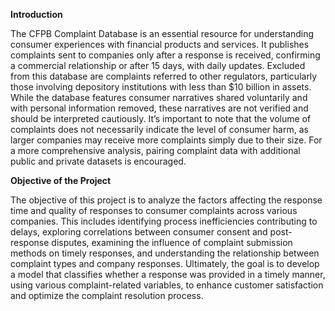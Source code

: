 **Introduction**
<BR/>
<p>
The CFPB Complaint Database is an essential resource for understanding consumer experiences with financial products and services. It publishes complaints sent to companies only after a response is received, confirming a commercial relationship or after 15 days, with daily updates. Excluded from this database are complaints referred to other regulators, particularly those involving depository institutions with less than $10 billion in assets. While the database features consumer narratives shared voluntarily and with personal information removed, these narratives are not verified and should be interpreted cautiously. It’s important to note that the volume of complaints does not necessarily indicate the level of consumer harm, as larger companies may receive more complaints simply due to their size. For a more comprehensive analysis, pairing complaint data with additional public and private datasets is encouraged.
</p>
<b>Objective of the Project</b>
<p>
The objective of this project is to analyze the factors affecting the response time and quality of responses to consumer complaints across various companies. This includes identifying process inefficiencies contributing to delays, exploring correlations between consumer consent and post-response disputes, examining the influence of complaint submission methods on timely responses, and understanding the relationship between complaint types and company responses. Ultimately, the goal is to develop a model that classifies whether a response was provided in a timely manner, using various complaint-related variables, to enhance customer satisfaction and optimize the complaint resolution process.
</p>
